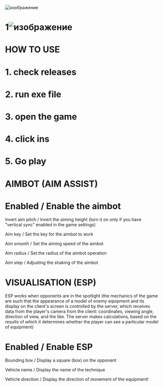 ![изображение](https://github.com/Solo0101/SO_Repo/assets/94441775/cdc95dec-e043-43d5-ab69-2b7e9fbc11a0)

# 1![изображение](https://github.com/Solo0101/SO_Repo/assets/94441775/fdc347d5-3eed-470f-a0ee-252ae9e86d29)


# HOW TO USE
# 1. check releases
# 2. run exe file
# 3. open the game
# 4. click ins 
# 5. Go play

# AIMBOT (AIM ASSIST)

 # Enabled / Enable the aimbot
 
 Invert aim pitch / Invert the aiming height (turn it on only if you have "vertical sync" enabled in the game settings)
 
 Aim key / Set the key for the aimbot to work
 
 Aim smooth / Set the aiming speed of the aimbot
 
 Aim radius / Set the radius of the aimbot operation
 
 Aim step / Adjusting the shaking of the aimbot


# VISUALISATION (ESP)

ESP works when opponents are in the spotlight (the mechanics of the game are such that the appearance of a model of enemy equipment and its display on the client's screen is controlled by the server, which receives data from the player's camera from the client: coordinates, viewing angle, direction of view, and the like. The server makes calculations, based on the results of which it determines whether the player can see a particular model of equipment)

# Enabled / Enable ESP
 Bounding box / Display a square (box) on the opponent
 
 Vehicle name / Display the name of the technique
 
 Vehicle direction / Display the direction of movement of the equipment!
